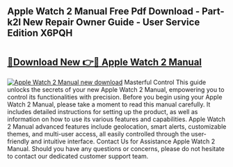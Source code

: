 ## Apple Watch 2 Manual Free Pdf Download - Part-k2l New Repair Owner Guide - User Service Edition X6PQH

# <h2><a href="http://bc44011.oget.top/?id=Apple+Watch+2+Manual">🔗Download New 👉🔴 Apple Watch 2 Manual</a></h2>

[![Apple Watch 2 Manual new download](https://i.imgur.com/5g1atiW.png)](http://bc44011.oget.top/?id=Apple+Watch+2+Manual)
Masterful Control This guide unlocks the secrets of your new Apple Watch 2 Manual, empowering you to control its functionalities with precision. Before you begin using your Apple Watch 2 Manual, please take a moment to read this manual carefully. It includes detailed instructions for setting up the product, as well as information on how to use its various features and capabilities. Apple Watch 2 Manual advanced features include geolocation, smart alerts, customizable themes, and multi-user access, all easily controlled through the user-friendly and intuitive interface. Contact Us for Assistance Apple Watch 2 Manual. Should you have any questions or concerns, please do not hesitate to contact our dedicated customer support team.
